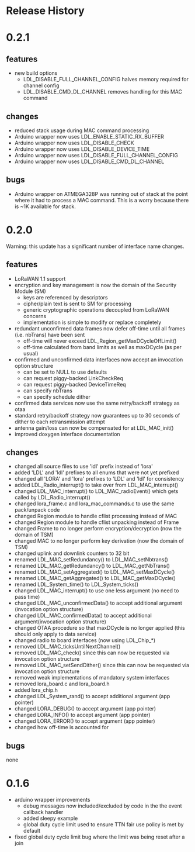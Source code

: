 Release History
===============

# 0.2.1

## features

- new build options
    - LDL_DISABLE_FULL_CHANNEL_CONFIG halves memory required for channel config
    - LDL_DISABLE_CMD_DL_CHANNEL removes handling for this MAC command

## changes

- reduced stack usage during MAC command processing
- Arduino wrapper now uses LDL_ENABLE_STATIC_RX_BUFFER
- Arduino wrapper now uses LDL_DISABLE_CHECK
- Arduino wrapper now uses LDL_DISABLE_DEVICE_TIME
- Arduino wrapper now uses LDL_DISABLE_FULL_CHANNEL_CONFIG
- Arduino wrapper now uses LDL_DISABLE_CMD_DL_CHANNEL

## bugs

- Arduino wrapper on ATMEGA328P was running out of stack at the point where it had to
  process a MAC command. This is a worry because there is ~1K available for stack.

# 0.2.0

Warning: this update has a significant number of interface name changes. 

## features

- LoRaWAN 1.1 support
- encryption and key management is now the domain of the Security Module (SM)
    - keys are referenced by descriptors
    - cipher/plain text is sent to SM for processing
    - generic cryptographic operations decoupled from LoRaWAN concerns
    - implementation is simple to modify or replace completely
- redundant unconfirmed data frames now defer off-time until all frames (i.e. nbTrans) have been sent
    - off-time will never exceed LDL_Region_getMaxDCycleOffLimit()
    - off-time calculated from band limits as well as maxDCycle (as per usual)
- confirmed and unconfirmed data interfaces now accept an invocation option structure
    - can be set to NULL to use defaults
    - can request piggy-backed LinkCheckReq
    - can request piggy-backed DeviceTimeReq
    - can specify nbTrans
    - can specify schedule dither
- confirmed data services now use the same retry/backoff strategy as otaa
- standard retry/backoff strategy now guarantees up to 30 seconds of dither to each retransmission attempt
- antenna gain/loss can now be compensated for at LDL_MAC_init()
- improved doxygen interface documentation

## changes

- changed all source files to use 'ldl' prefix instead of 'lora'
- added   'LDL' and 'ldl' prefixes to all enums that were not yet prefixed
- changed all 'LORA' and 'lora' prefixes to 'LDL' and 'ldl' for consistency
- added   LDL_Radio_interrupt() to take over from LDL_MAC_interrupt()
- changed LDL_MAC_interrupt() to LDL_MAC_radioEvent() which gets called by LDL_Radio_interrupt()
- changed lora_frame.c and lora_mac_commands.c to use the same pack/unpack code
- changed Region module to handle cflist processing instead of MAC
- changed Region module to handle cflist unpacking instead of Frame
- changed Frame to no longer perform encryption/decryption (now the domain of TSM)
- changed MAC to no longer perform key derivation (now the domain of TSM)
- changed uplink and downlink counters to 32 bit
- renamed LDL_MAC_setRedundancy() to LDL_MAC_setNbtrans()
- renamed LDL_MAC_getRedundancy() to LDL_MAC_getNbTrans()
- renamed LDL_MAC_setAggregated() to LDL_MAC_setMaxDCycle()
- renamed LDL_MAC_getAggregated() to LDL_MAC_getMaxDCycle()
- renamed LDL_System_time() to LDL_System_ticks()
- changed LDL_MAC_interrupt() to use one less argument (no need to pass time)
- changed LDL_MAC_unconfirmedData() to accept additional argument (invocation option structure)
- changed LDL_MAC_confirmedData() to accept additional argument(invocation option structure)
- changed OTAA procedure so that maxDCycle is no longer applied (this should only apply to data service)
- changed radio to board interfaces (now using LDL_Chip_*)
- removed LDL_MAC_ticksUntilNextChannel()
- removed LDL_MAC_check() since this can now be requested via invocation option structure
- removed LDL_MAC_setSendDither() since this can now be requested via invocation option structure
- removed weak implementations of mandatory system interfaces
- removed lora_board.c and lora_board.h
- added   lora_chip.h
- changed LDL_System_rand() to accept additional argument (app pointer)
- changed LORA_DEBUG() to accept argument (app pointer)
- changed LORA_INFO() to accept argument (app pointer)
- changed LORA_ERROR() to accept argument (app pointer)
- changed how off-time is accounted for

## bugs

none

# 0.1.6

- arduino wrapper improvements
    - debug messages now included/excluded by code in the the event callback handler
    - added sleepy example
    - global duty cycle limit used to ensure TTN fair use policy is met by default
- fixed global duty cycle limit bug where the limit was being reset after a join
